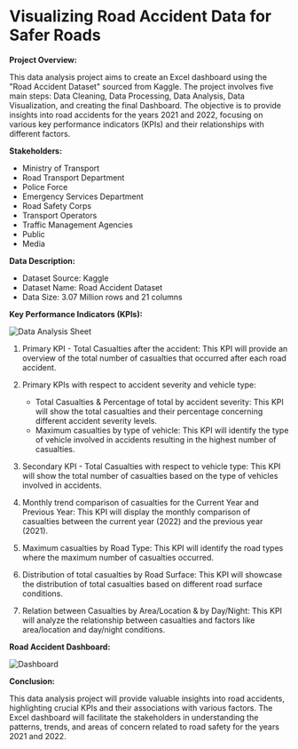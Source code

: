 # Visualizing Road Accident Data for Safer Roads

**Project Overview:**

This data analysis project aims to create an Excel dashboard using the "Road Accident Dataset" sourced from Kaggle. The project involves five main steps: Data Cleaning, Data Processing, Data Analysis, Data Visualization, and creating the final Dashboard. 
The objective is to provide insights into road accidents for the years 2021 and 2022, focusing on various key performance indicators (KPIs) and their relationships with different factors.

**Stakeholders:**

- Ministry of Transport
- Road Transport Department
- Police Force
- Emergency Services Department
- Road Safety Corps
- Transport Operators
- Traffic Management Agencies
- Public
- Media

**Data Description:**

- Dataset Source: Kaggle
- Dataset Name: Road Accident Dataset
- Data Size: 3.07 Million rows and 21 columns

**Key Performance Indicators (KPIs):**

![Data Analysis Sheet](https://github.com/krvipin15/Data-Analytics-Project/blob/main/Images/Road_Accident_Analysis_img.png)

1. Primary KPI - Total Casualties after the accident: This KPI will provide an overview of the total number of casualties that occurred after each road accident.

2. Primary KPIs with respect to accident severity and vehicle type:
   - Total Casualties & Percentage of total by accident severity: This KPI will show the total casualties and their percentage concerning different accident severity levels.
   - Maximum casualties by type of vehicle: This KPI will identify the type of vehicle involved in accidents resulting in the highest number of casualties.

3. Secondary KPI - Total Casualties with respect to vehicle type: This KPI will show the total number of casualties based on the type of vehicles involved in accidents.

4. Monthly trend comparison of casualties for the Current Year and Previous Year: This KPI will display the monthly comparison of casualties between the current year (2022) and the previous year (2021).

5. Maximum casualties by Road Type: This KPI will identify the road types where the maximum number of casualties occurred.

6. Distribution of total casualties by Road Surface: This KPI will showcase the distribution of total casualties based on different road surface conditions.

7. Relation between Casualties by Area/Location & by Day/Night: This KPI will analyze the relationship between casualties and factors like area/location and day/night conditions.


**Road Accident Dashboard:**

![Dashboard](https://github.com/krvipin15/Data-Analytics-Project/blob/main/Images/Road_Accident_Dashboard_img.png)

**Conclusion:**

This data analysis project will provide valuable insights into road accidents, highlighting crucial KPIs and their associations with various factors. 
The Excel dashboard will facilitate the stakeholders in understanding the patterns, trends, and areas of concern related to road safety for the years 2021 and 2022.
